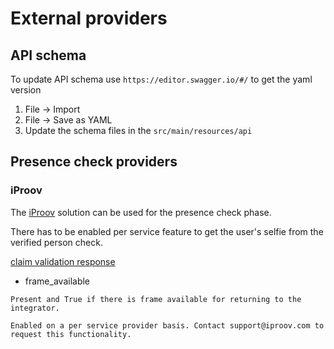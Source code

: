 # External providers

## API schema
To update API schema use `https://editor.swagger.io/#/` to get the yaml version
1. File -> Import
2. File -> Save as YAML
3. Update the schema files in the `src/main/resources/api` 

## Presence check providers

### iProov
The [iProov](https://www.iproov.com/) solution can be used for the presence check phase.

There has to be enabled per service feature to get the user's selfie from the verified person check.

[claim validation response](https://secure.iproov.me/docs.html#operation/userVerifyValidate)
- frame_available
```
Present and True if there is frame available for returning to the integrator.

Enabled on a per service provider basis. Contact support@iproov.com to request this functionality.
```
